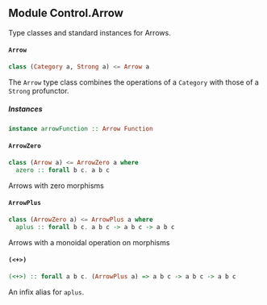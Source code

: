 ## Module Control.Arrow

Type classes and standard instances for Arrows.

#### `Arrow`

``` purescript
class (Category a, Strong a) <= Arrow a
```

The `Arrow` type class combines the operations of a `Category` with those of
a `Strong` profunctor.

##### Instances
``` purescript
instance arrowFunction :: Arrow Function
```

#### `ArrowZero`

``` purescript
class (Arrow a) <= ArrowZero a where
  azero :: forall b c. a b c
```

Arrows with zero morphisms

#### `ArrowPlus`

``` purescript
class (ArrowZero a) <= ArrowPlus a where
  aplus :: forall b c. a b c -> a b c -> a b c
```

Arrows with a monoidal operation on morphisms

#### `(<+>)`

``` purescript
(<+>) :: forall a b c. (ArrowPlus a) => a b c -> a b c -> a b c
```

An infix alias for `aplus`. 



